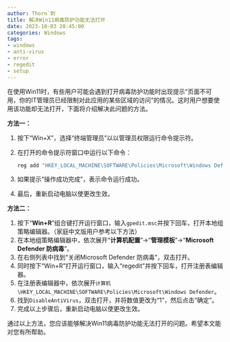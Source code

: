 ```yaml
---
author: Thorn`刺
title: 解决Win11病毒防护功能无法打开
date: 2023-10-03 20:45:00
categories: Windows
tags:
- windows
- anti-virus
- error
- regedit
- setup
---
```


在使用Win11时，有些用户可能会遇到打开病毒防护功能时出现提示“页面不可用，你的IT管理员已经限制对此应用的某些区域的访问”的情况。这时用户想要使用该功能却无法打开，下面将介绍解决此问题的方法。

**方法一：**

1. 按下“Win+X”，选择“终端管理员”以以管理员权限运行命令提示符。

2. 在打开的命令提示符窗口中运行以下命令：

   ```powershell
   reg add "HKEY_LOCAL_MACHINE\SOFTWARE\Policies\Microsoft\Windows Defender" /v "DisableAntiSpyware" /d 1 /t REG_DWORD /f
   ```

3. 如果提示“操作成功完成”，表示命令运行成功。

4. 最后，重新启动电脑以使更改生效。

**方法二：**

1. 按下“**Win+R**”组合键打开运行窗口，输入`gpedit.msc`并按下回车，打开本地组策略编辑器。（家庭中文版用户参考以下方法）
2. 在本地组策略编辑器中，依次展开“**计算机配置**”→“**管理模板**”→“**Microsoft Defender 防病毒**”。
3. 在右侧列表中找到“关闭Microsoft Defender 防病毒”，双击打开。
4. 同时按下“Win+R”打开运行窗口，输入“regedit”并按下回车，打开注册表编辑器。
5. 在注册表编辑器中，依次展开`计算机\HKEY_LOCAL_MACHINE\SOFTWARE\Policies\Microsoft\Windows Defender`。
6. 找到`DisableAntiVirus`，双击打开，并将数值更改为“1”，然后点击“确定”。
7. 完成以上步骤后，重新启动电脑以使更改生效。

通过以上方法，您应该能够解决Win11病毒防护功能无法打开的问题。希望本文能对您有所帮助。